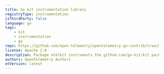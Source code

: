 ```yaml
---
title: Go kit instrumentation library
registryType: instrumentation
isThirdParty: false
language: go
tags:
    - kit
    - instrumentation
    - go
repo: https://github.com/open-telemetry/opentelemetry-go-contrib/tree/main/instrumentation/github.com/go-kit/kit/otelkit
license: Apache 2.0
description: Package otelkit instruments the github.com/go-kit/kit package.
authors: OpenTelemetry Authors
otVersion: latest
---
```


